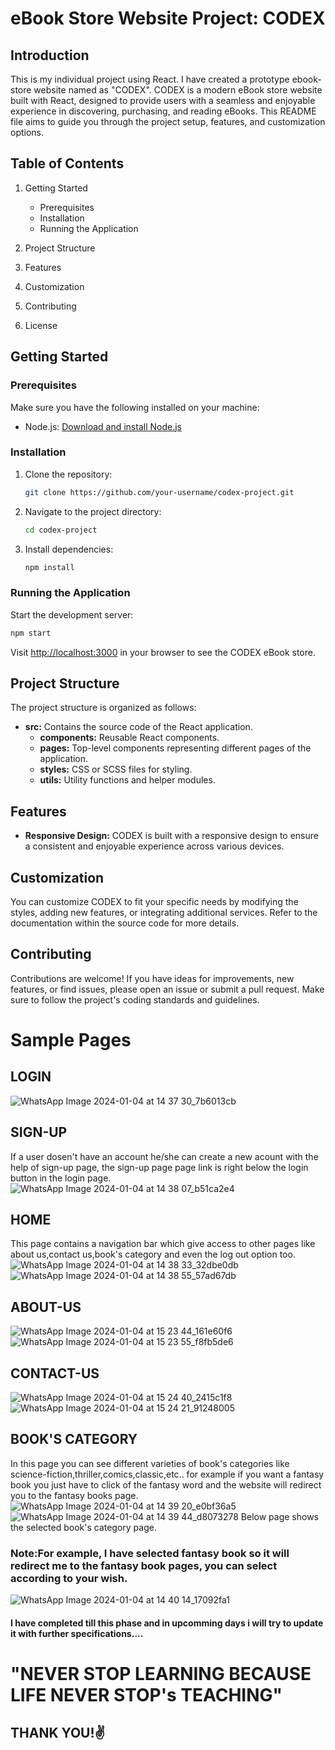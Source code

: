 # eBook Store Website Project: CODEX

## Introduction

This is my individual project using React. I have created a prototype ebook-store website named as "CODEX". CODEX is a modern eBook store website built with React, designed to provide users with a seamless and enjoyable experience in discovering, purchasing, and reading eBooks. This README file aims to guide you through the project setup, features, and customization options.

## Table of Contents

1. Getting Started
   - Prerequisites
   - Installation
   - Running the Application

2. Project Structure

3. Features

4. Customization

5. Contributing

6. License

## Getting Started

### Prerequisites

Make sure you have the following installed on your machine:

- Node.js: [Download and install Node.js](https://nodejs.org/)

### Installation

1. Clone the repository:

   ```bash
   git clone https://github.com/your-username/codex-project.git
   ```

2. Navigate to the project directory:

   ```bash
   cd codex-project
   ```

3. Install dependencies:

   ```bash
   npm install
   ```

### Running the Application

Start the development server:

```bash
npm start
```

Visit [http://localhost:3000](http://localhost:3000) in your browser to see the CODEX eBook store.

## Project Structure

The project structure is organized as follows:

- **src:** Contains the source code of the React application.
  - **components:** Reusable React components.
  - **pages:** Top-level components representing different pages of the application.
  - **styles:** CSS or SCSS files for styling.
  - **utils:** Utility functions and helper modules.

## Features

- **Responsive Design:** CODEX is built with a responsive design to ensure a consistent and enjoyable experience across various devices.

## Customization

You can customize CODEX to fit your specific needs by modifying the styles, adding new features, or integrating additional services. Refer to the documentation within the source code for more details.

## Contributing

Contributions are welcome! If you have ideas for improvements, new features, or find issues, please open an issue or submit a pull request. Make sure to follow the project's coding standards and guidelines.

# Sample Pages
## LOGIN 
![WhatsApp Image 2024-01-04 at 14 37 30_7b6013cb](https://github.com/ASWINx12/React_IRC/assets/125265936/2251d5d9-1159-4cc4-a9a3-49d0f8f3ed1e)

## SIGN-UP 
If a user dosen't have an account he/she can create a new acount with the help of sign-up page, the sign-up page page link is right below the login button in the login page.
![WhatsApp Image 2024-01-04 at 14 38 07_b51ca2e4](https://github.com/ASWINx12/React_IRC/assets/125265936/238c4435-5542-439b-873f-193f829631f9)

## HOME
This page contains a navigation bar which give access to other pages like about us,contact us,book's category and even the log out option too.
![WhatsApp Image 2024-01-04 at 14 38 33_32dbe0db](https://github.com/ASWINx12/React_IRC/assets/125265936/99b35d8c-4c93-4700-b497-d951371ebe33)
![WhatsApp Image 2024-01-04 at 14 38 55_57ad67db](https://github.com/ASWINx12/React_IRC/assets/125265936/6f67a786-4196-4804-ac93-17c6da7a1e67)


## ABOUT-US
![WhatsApp Image 2024-01-04 at 15 23 44_161e60f6](https://github.com/ASWINx12/React_IRC/assets/125265936/35e163a2-dcbe-46b7-bb97-4f97c40a9c0b)
![WhatsApp Image 2024-01-04 at 15 23 55_f8fb5de6](https://github.com/ASWINx12/React_IRC/assets/125265936/266336f9-9a57-44e7-a2db-2beca3f5acaa)

## CONTACT-US
![WhatsApp Image 2024-01-04 at 15 24 40_2415c1f8](https://github.com/ASWINx12/React_IRC/assets/125265936/bc3887f6-1392-4b53-8306-c8cd0623b0d8)
![WhatsApp Image 2024-01-04 at 15 24 21_91248005](https://github.com/ASWINx12/React_IRC/assets/125265936/2b245dab-b796-479f-97c3-de878e372b31)

## BOOK'S CATEGORY
In this page you can see different varieties of book's categories like science-fiction,thriller,comics,classic,etc..
for example if you want a fantasy book you just have to click of the fantasy word and the website will redirect you to the fantasy books page.
![WhatsApp Image 2024-01-04 at 14 39 20_e0bf36a5](https://github.com/ASWINx12/React_IRC/assets/125265936/3dcec3be-7c78-406c-aefe-ece76d32177e)
![WhatsApp Image 2024-01-04 at 14 39 44_d8073278](https://github.com/ASWINx12/React_IRC/assets/125265936/bded727c-a8b8-459f-b66c-8842537f15e9)
Below page shows the selected book's category page.
### Note:For example, I have selected fantasy book so it will redirect me to the fantasy book pages, you can select according to your wish.
![WhatsApp Image 2024-01-04 at 14 40 14_17092fa1](https://github.com/ASWINx12/React_IRC/assets/125265936/20d694d1-8a4e-4914-827d-6a9ee1fc67e5)

#### I have completed till this phase and in upcomming days i will try to update it with further specifications....

# "NEVER STOP LEARNING BECAUSE LIFE NEVER STOP's TEACHING"
## THANK YOU!✌️
